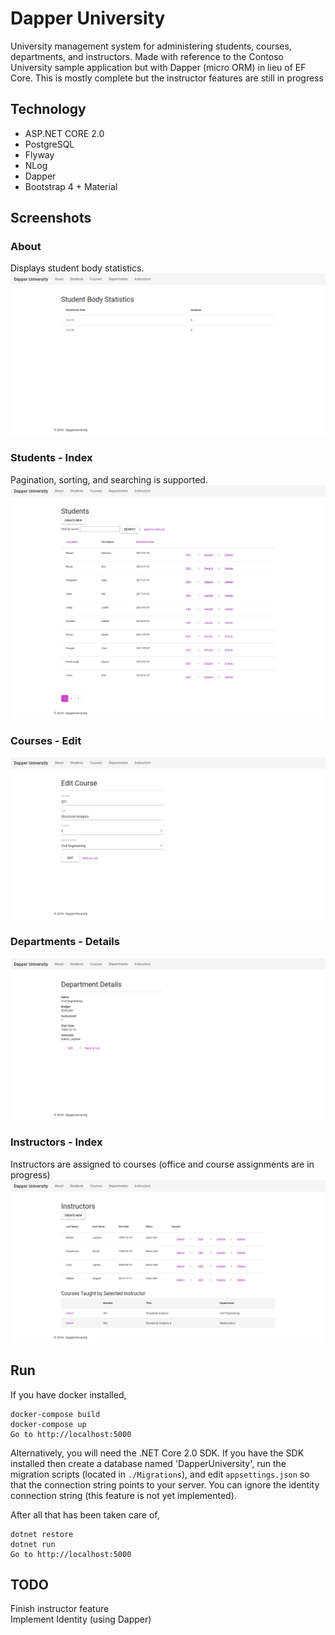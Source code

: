 Dapper University
================

University management system for administering students, courses, departments,
and instructors. Made with reference to the Contoso University sample
application but with Dapper (micro ORM) in lieu of EF Core.  This is mostly
complete but the instructor features are still in progress

Technology
----------
* ASP.NET CORE 2.0
* PostgreSQL
* Flyway
* NLog
* Dapper
* Bootstrap 4 + Material

Screenshots
---------
### About
Displays student body statistics.
![about](/screenshots/about.png?raw=true "About")

### Students - Index
Pagination, sorting, and searching is supported.
![students](/screenshots/students.png?raw=true "Students")

### Courses - Edit
![courses](/screenshots/courses.png?raw=true "Courses")

### Departments - Details
![departments](/screenshots/departments.png?raw=true "Departments")

### Instructors - Index 
Instructors are assigned to courses (office and course assignments are in progress)
![instructors](/screenshots/instructors.png?raw=true "Instructors")

Run
---
If you have docker installed,
```
docker-compose build
docker-compose up
Go to http://localhost:5000
```

Alternatively, you will need the .NET Core 2.0 SDK. If you have the SDK
installed then create a database named 'DapperUniversity', run the migration
scripts (located in `./Migrations`), and edit `appsettings.json` so that the
connection string points to your server. You can ignore the identity connection
string (this feature is not yet implemented).

After all that has been taken care of,
```
dotnet restore
dotnet run
Go to http://localhost:5000
```

TODO
----
Finish instructor feature  
Implement Identity (using Dapper)
